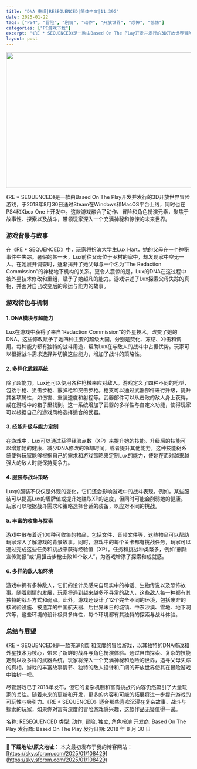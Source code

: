 ```yaml
---
title: "DNA 重组|RESEQUENCED|简体中文|11.39G"
date: 2025-01-22
tags: ["PS4", "冒险", "剧情", "动作", "开放世界", "恐怖", "惊悚"]
categories: ["PC游戏下载"]
excerpt: "《RE * SEQUENCED》是一款由Based On The Play开发并发行的3D开放世界冒险游戏，于2018年8月30日通过Steam在Windows和MacOS平台上线，同时也在PS4和Xbox One上开发中。这款游戏融合了动作、冒险和角色扮演元素，聚焦于故事性、探索以及战斗，带领玩家&hellip;"
layout: post
---
```


<img class="aligncenter size-full wp-image-108430" src="https://sky.sfcrom.com/wp-content/uploads/2025/01/2025012206232535.webp" alt="" width="660" height="370" />

《RE * SEQUENCED》是一款由Based On The Play开发并发行的3D开放世界冒险游戏，于2018年8月30日通过Steam在Windows和MacOS平台上线，同时也在PS4和Xbox One上开发中。这款游戏融合了动作、冒险和角色扮演元素，聚焦于故事性、探索以及战斗，带领玩家深入一个充满神秘和惊悚的未来世界。
<h3>游戏背景与故事</h3>
在《RE * SEQUENCED》中，玩家将扮演大学生Lux Hart，她的父母在一个神秘事件中失踪。暑假的某一天，Lux前往父母位于乡村的家中，却发现家中空无一人。在她展开调查时，逐渐揭开了她父母与一个名为“The Redaction Commission”的神秘地下机构的关系。更令人震惊的是，Lux的DNA在这过程中被外星技术修改和重组，赋予了她超凡的能力。游戏讲述了Lux探索父母失踪的真相，并面对自己改变后的命运与能力的故事。
<h3>游戏特色与机制</h3>
<h4>1. <strong>DNA模块与超能力</strong></h4>
Lux在游戏中获得了来自“Redaction Commission”的外星技术，改变了她的DNA。这些修改赋予了她四种主要的超级大国，分别是焚化、冻结、冲击和调用。每种能力都有独特的战斗用途，帮助Lux在与敌人的战斗中占据优势。玩家可以根据战斗需求选择并切换这些能力，增加了战斗的策略性。
<h4>2. <strong>多样化武器系统</strong></h4>
除了超能力，Lux还可以使用各种枪械来应对敌人。游戏定义了四种不同的枪型，包括手枪、狙击步枪、霰弹枪和突击步枪。枪支可以通过武器部件进行升级，提升其各项属性，如伤害、重装速度和射程等。武器部件可以从击败的敌人身上获得，或在游戏中的箱子里找到。这一系统增加了武器的多样性与自定义功能，使得玩家可以根据自己的游戏风格选择适合的武器。
<h4>3. <strong>技能升级与能力定制</strong></h4>
在游戏中，Lux可以通过获得经验点数（XP）来提升她的技能。升级后的技能可以增加她的健康、减少DNA修改的冷却时间，或者提升其他能力。这种技能树系统使得玩家能够根据自己的需求和游戏策略来定制Lux的能力，使她在面对越来越强大的敌人时能保持竞争力。
<h4>4. <strong>服装与战斗策略</strong></h4>
Lux的服装不仅仅是外观的变化，它们还会影响游戏中的战斗表现。例如，某些服装可以提高Lux的盾牌值或提升她赚取XP的速度，但同时可能会削弱她的健康。玩家可以根据战斗需求和策略选择合适的装备，以应对不同的挑战。
<h4>5. <strong>丰富的收集与探索</strong></h4>
游戏中散布着近100种可收集的物品，包括文件、音频文件等，这些物品可以帮助玩家深入了解游戏的背景故事。同时，游戏中的每个关卡都有挑战任务，玩家可以通过完成这些任务和挑战来获得经验值（XP）。任务和挑战种类繁多，例如“删除宣传海报”或“用狙击步枪击败10个敌人”，为游戏增添了探索和成就感。
<h4>6. <strong>多样的敌人和环境</strong></h4>
游戏中拥有多种敌人，它们的设计灵感来自现实中的神话、生物传说以及恐怖故事。随着剧情的发展，玩家将遇到越来越多不寻常的敌人，这些敌人每一种都有其独特的战斗方式和弱点。此外，游戏还设计了12个完全不同的环境，包括废弃的核试验设施、被遗弃的中国航天器、后世界末日的城镇、中东沙漠、雪地、地下洞穴等，这些环境的设计极具多样性，每个环境都有其独特的探索与战斗体验。
<h3>总结与展望</h3>
《RE * SEQUENCED》是一款充满创新和深度的冒险游戏，以其独特的DNA修改和外星技术为核心，带来了新鲜的战斗与角色扮演体验。通过自由探索、复杂的技能定制以及多样的武器系统，玩家将深入一个充满神秘和危险的世界，追寻父母失踪的真相。游戏的丰富故事情节、独特的敌人设计和广阔的开放世界使其在冒险游戏中独树一帜。

尽管游戏已于2018年发布，但它的复杂机制和富有挑战的内容仍然吸引了大量玩家的关注。随着未来的更新和开发，更多的内容和可能的拓展将进一步提升游戏的可玩性与吸引力。《RE * SEQUENCED》适合那些喜欢沉浸在复杂故事、战斗与探索的玩家，如果你对富有深度的冒险游戏感兴趣，这款作品无疑值得一试。

名称: RESEQUENCED
类型: 动作, 冒险, 独立, 角色扮演
开发商: Based On The Play
发行商: Based On The Play
发行日期: 2018 年 8 月 30 日

---
📖 **下载地址/原文地址：** 本文最初发布于我的博客网站：[https://sky.sfcrom.com/2025/01/108429](https://sky.sfcrom.com/2025/01/108429)
